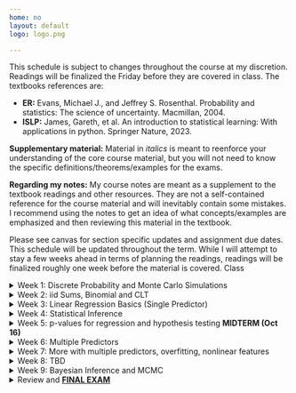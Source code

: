 ```yaml
---
home: no
layout: default
logo: logo.png

---
```



This schedule is subject to changes throughout the course at my discretion. Readings will be finalized the Friday before they are covered in class.  The textbooks references are: 
* <strong>ER:</strong> Evans, Michael J., and Jeffrey S. Rosenthal. Probability and statistics: The science of uncertainty. Macmillan, 2004.
* <strong>ISLP:</strong> James, Gareth, et al. An introduction to statistical learning: With applications in python. Springer Nature, 2023.
<!-- * <strong>ROS:</strong> Gelman, Andrew, Jennifer Hill, and Aki Vehtari. Regression and other stories. Cambridge University Press, 2021. -->

<strong> Supplementary material:</strong>  Material in <i>italics</i> is meant to reenforce your understanding of the core course material, but you will not need to know the specific definitions/theorems/examples for the exams. 

<strong> Regarding my notes:</strong> My course notes are meant as a supplement to the textbook readings and other resources. They are not a self-contained reference for the course material and will inevitably contain some mistakes. I recommend using the notes to get an idea of what concepts/examples are emphasized and then reviewing this material in the textbook. 


Please see canvas for section specific updates and assignment due dates. This schedule will be updated throughout the term. While I will attempt to stay a few weeks ahead in terms of planning the readings, readings will be finalized roughly one week before the material is covered. Class 


<!-- ################################################################################################################ -->
<!-- ################################################################################################################ -->
<details>
<summary>Week 1: Discrete Probability and Monte Carlo Simulations</summary>

<h3>Topics:</h3>
<ul>
  <li>Familiarity with basic concepts in probability (events, probability distribution) (Monday)</li>
  <li>Independence and conditioning  (Wednesday)</li>
  <li><strong>Computation:</strong>  Basics of Python programming (arrays, <s>Dataframes</s> (moved to week 3), plotting), The concept of Monte Carlo simulation (Friday)</li>
</ul>

<h3>Class material</h3>
<ul>
  <!-- <li> <a href = "/course_documents/1_discrete_models/1_notes.pdf">Notes</a></li> -->
  <li> <strong>Class notes: </strong><a href = "course_documents/Math50_week1M.pdf">Monday (9/16)</a>, <a href = "course_documents/Math50-w1W.pdf">Wednesday (9/18)</a> </li>
  <li> <a href = "https://colab.research.google.com/drive/1PKX55UnkkO2qQFPdcdcg06rRYGBjXOeC?usp=sharing">Colab notebook (9/20)</a>  </li>
</ul>


<h3>Reading:</h3>
<ul>
  <li>
    <strong>ER:</strong>
    <ul>
      <li>1.1 (Intro)</li>
      <li>1.2 (Probability models)</li>
      <li><i>1.3 (Properties of probability models)</i></li>
      <li>2.1 (Random variables): Definition 2.1.1 </li>
      <li>1.5/2.8 (Conditional probability): Definition 1.5.1, Theorem 1.5.1, Theorem 1.5.2, Definitions 1.5.2 and 1.5.3 </li>
    </ul>
    <!-- <b>Note:</b> There is a lot of material in these chapters that I won't cover in detail; refer to the notes for specific definitions and Theorems. The most important concept is conditional probability (1.5). -->
  </li>
  <li>
    <strong>ISP:</strong>
    <ul>
      <li>2.3 (python tutorial) --  I use <code>np.random</code> instead of <code>np.random.default_rng</code>.  </li>
    </ul>
    <strong>Other:</strong>
    <ul>
      <li>Review the <a href="index.html">course policies</a>  and this schedule  </li>
    </ul>
  </li>
</ul>

<!-- 
<h3>Assignments due:</h3>
<ul>
  <li>Review the python tutorial from ISP</li>
</ul> -->

</details>

<!-- ################################################################################################################ -->
<!-- ################################################################################################################ -->
<details>
<summary>Week 2: iid Sums, Binomial and CLT</summary>

<h3>Topics:</h3>
<ul>
  <li>Expectations and variances, conditional expectation (Monday)</li>
  <li>Binomial distribution, LLN (Monday)</li>
  <li><strong>Computation:</strong> Monte Carlo simulation, histogram, numerical illustration of CLT   (Wednesday) </li>
  <li>Continuous probability distributions and probability density , Central Limit Theorem and Normal distribution (Friday)</li>
</ul>

<h3>Class material</h3>
<ul>
 <li><strong>Class notes: </strong>
 <ul>
 <li><a href = "course_documents/Math50-w2M_DRAFT.pdf">Monday (9/23) DRAFT</a></li> 
 <li><a href = "course_documents/Math50-w2M_CLASS.pdf">Monday (9/23) Class</a></li>
<li><a href = "course_documents/Math50-w2F_DRAFT.pdf">Friday (9/27) DRAFT</a></li>
  </ul></li>

 <li><strong>Code: </strong>
 <ul>
  <li> <a href = "https://colab.research.google.com/drive/1WdyY-RixRxbewVAsfGGNoIB4UQlfsxMS?usp=drive_link">Colab notebook (9/25)</a></li>
</ul></li>
</ul>



<h3>Reading:</h3>
<ul>
<li> <strong>ER:</strong>
  <ul>
    <li>3.1 and 3.2 (Expectations) </li>
    <li>3.5 (conditional expectation)</li>
    <li>3.3 (Variance and covariance)</li>
    <li><i>2.3 (Discrete distributions) </i></li>
    <li>2.4 (Continuous)</li>
    <li><i>4.2.1/4.4.1 (Law of large numbers/Central Limit Theorem):</i> You will not need to know the more technical definitions in the textbook, only the intuition behind these results. The CLT theorem video referenced below is extremely helpful for this.   </li>
  </ul>
  </li>
</ul>

  <li><strong>Addition resources</strong> (from 3Blue1Brown):
  <ul>
  <li><a href = "https://www.youtube.com/watch?v=U_85TaXbeIo">Simple proof of Bayes' Theorem</a> </li>
  <li><a href = "https://www.youtube.com/watch?v=8idr1WZ1A7Q">Binomial distribution</a> </li>
  <li><a href = "https://www.youtube.com/watch?v=zeJD6dqJ5lo">Central Limit Theorem</a> </li>
  </ul>
  </li>


<h3>Assignments due:</h3>
<ul>
  <li><a href = "course_documents/Math50_hw1.pdf">HW1</a> </li>
</ul>

</details>

<!-- ################################################################################################################ -->
<!-- ################################################################################################################ -->
<details>
<summary>Week 3: Linear Regression Basics (Single Predictor)</summary>

<h3>Topics:</h3>
<ul>
  <li>Properties of Normal random variables (Monday)</li>
  <li>Single-predictor regression as conditional model (Monday)</li>
  <li>Correlation coefficients, R-squared, autogregressive models (Wednesday)</li>
  <li>Least squares (Wednesday)</li>
  <li><strong>Computation:</strong> Simulating regression models and working with tabular data (Dataframes) (Friday)</li>
</ul>

<h3>Class material</h3>
<ul>
  <li> <strong>Class notes:</strong>
    <ul>
    <li><a href = "course_documents/Math50_w3-OLD-2023.pdf">Class notes from 2023</a> </li>
    <li><a href = "course_documents/Math50-w3M_DRAFT.pdf">Monday (9/30) DRAFT </a> </li>
    <li><a href = "course_documents/Math50-w3MW.pdf">Monday (9/30) CLASS </a> </li>
    </ul>
    </li>
  <li><strong>Code:</strong>
  <ul>
   <li><a href ="https://colab.research.google.com/drive/1nkuxp_giX9P7L-EP4dnwn_xS8r7rckSv?usp=sharing">Colab notebook (10/7)</a></li>
   </ul>
   </li>
</ul>

<h3>Reading:</h3>
<ul>
<li> <strong>ER:</strong>
  <ul>
    <li>4.6 (Properties of Normal distribution) </li>
    <li>Definition 3.3.3 covariance </li>
    <li>10.1 (related variables): Example 10.1.1 </li>
    <li>10.3.2 (Simple lineage regression model): Example 10.3.3. Use slightly different notation (e.g. instead of b I write a hat over the regression coefficient to indicate its estimate). You can skip Theorem 10.3.2, 10.3.3 and 10.3.4 for now.  </li>
  </ul>
  </li>
</ul>

<h3>Assignments due:</h3>
<ul>
  <li><a href = "course_documents/Math50_hw2.pdf">HW2</a> </li>
  <li>HW1 Self-evaluation</li>
</ul>

</details>


<!-- ################################################################################################################ -->
<!-- ################################################################################################################ -->
<details>
<summary>Week 4: Statistical Inference</summary>

<h3>Topics:</h3>
<ul>
  <li> <strong>Computation:</strong> Finish regression examples in python, coefficient of determination </li> 
  <li> More on coefficient of determination, estimators, standard error, bias and consistency (Wednesday/Friday)</li>
  <li> <strong>Computation:</strong> regression with <code>statsmodels</code>, visualizing confidence intervals in regression, basic hypothesis testing (Friday) </li>
</ul>

<h3>Reading:</h3>
<ul>
<li><strong><a href = "https://users.aalto.fi/~ave/ROS.pdf">Regression and Other stories </a></strong>
  <ul>
  <li>Chapter 4: Read the entire chapter (it's not too technical), but 4.2 and 4.4 are especially important. </li>
  </ul>
</li>
<li> <strong>ER (OPTIONAL): These are optional if you would prefer a more technical treatment. </strong>
  <ul>
    <li>6.1 and 6.3</li>
  </ul>
  </li>
<li> <strong>ISP  (OPTIONAL): This is helpful if you would like additional examples in Python.</strong>
  <ul>
    <li>3.1 (Linear regression)  </li>
  </ul>
  </li>
</ul>

<h3>Class material</h3>
<ul>
  <li> <strong>Class notes:</strong>
    <ul>
    <li><a href = "course_documents/Math50_w4-OLD-2023.pdf">Class notes from 2023</a> </li>
    <li><a href = "course_documents/Math50-w4MW_DRAFT.pdf">Monday and Wednesday (10/7,10/9) DRAFT </a> </li>
    </ul>
    </li>
  <li><strong>Code:</strong>
  <ul>
   <li><a href ="https://colab.research.google.com/drive/1nkuxp_giX9P7L-EP4dnwn_xS8r7rckSv?usp=sharing">Colab notebook (10/7 notebook from week 3)</a></li>
   <li><a href ="https://colab.research.google.com/drive/11CTz-uyCJZMn6fMNaDKSZkH_YtlGVeBW?usp=sharing">Colab notebook (10/11) </a></li>
   </ul>
   </li>
</ul>

<h3>Assignments due:</h3>
<ul>
  <li>HW3 Due date pushed to Week 5</li>
  <li>HW2 Self-evaluation</li>
</ul>

</details>


<!-- ################################################################################################################ -->
<!-- ################################################################################################################ -->
<details>
<summary>Week 5: p-values for regression and hypothesis testing <strong>MIDTERM (Oct 16) </strong></summary>

<h3>Topics:</h3>
<ul>
  <li>Midterm review (Monday)</li>
  <li>Introduction to regression with multiple predictors (Friday)</li>
  <li><strong>Computation:</strong> $p$-values, Performing multivariate regression in <code>statsmodels</code> and data visualization (Friday)</li>
</ul>

<h3>Reading:</h3>
<ul>
  <li>No new reading</li>
</ul>

<h3>Assignments due:</h3>
<ul>
  <li>Midterm</li>
  <li><a href = "course_documents/Math50_hw3.pdf">HW3</a> </li>
</ul>


</details>


<!-- ################################################################################################################ -->
<!-- ################################################################################################################ -->
<details>
<summary>Week 6: Multiple Predictors  </summary>

<h3>Topics:</h3>
<ul>
  <li> No class monday</li>
  <li> Introduction to regression with multiple predictors (Wednesday)</li>
  <li> Interpreting regression coefficients (Wednesday) </li>
  <li> <strong>Computation:</strong> Residual plots (Friday) </li>
  <li> <strong>Computation:</strong>  Examples in python (Wednesday) </li>
</ul>

<h3>Reading:</h3>
<ul>
<li><strong><a href = "https://users.aalto.fi/~ave/ROS.pdf">Regression and Other stories </a></strong>
  <ul>
  <li>Ch. 10: Ignore the r code and skip 10.5,10.8 and 10.9  </li>
  </ul>
</li>
<li> <strong>ISP  (OPTIONAL): This is helpful if you would like additional examples in Python beyond my notebooks.</strong>
  <ul>
    <li>3.1 (Linear regression)  </li>
  </ul>
  </li>
</ul>

<h3>Class material</h3>
<ul>
  <li> <strong>Class notes:</strong>
    <ul>
    <li><a href = "course_documents/Math50-w6.pdf">Class notes from 2023 (code linked here). I will follow these closely</a> </li>
    </ul>
    </li>
</ul>

<h3>Assignments due:</h3>
<ul>
  <li>No HW due</li>
  <li>HW3 Self-evaluation</li>
</ul>

</details>

<!-- ################################################################################################################ -->
<!-- ################################################################################################################ -->
<details>
<summary>Week 7: More with multiple predictors, overfitting, nonlinear features</summary>

<h3>Topics:</h3>
<ul>

  <li> Simpsons paradox (Monday) </li>
  <li> <strong>Computation:</strong> Catagorical predictors/dummy variables (Modany) </li>
  <li> <strong>Computation:</strong>  Adding nonlinear features to regression models (Moday) </li>
  <li>Bias variance decomposition,overfitting (Wednesday) </li>
  <li>Overparamaterized models/Machine learning vs. statistics (Friday)</li>
</ul>

<h3>Reading:</h3>
<ul>

  <li><a href = "course_documents/Math50_w7_DRAFT.pdf">Draft of class notes</a> </li>
</ul>

<h3>Assignments due:</h3>
<ul>
  <li>HW4</li>
  <li>No Self-evaluation due</li>
</ul>

</details>

<!-- ################################################################################################################ -->
<!-- ################################################################################################################ -->
<details>
<summary>Week 8: TBD</summary>

<h3>Topics:</h3>
<ul>
  <li>[TBD]</li>
</ul>

<h3>Reading:</h3>
<ul>
  <li>[TBD]</li>
</ul>

<h3>Assignments due:</h3>
<ul>
  <li>HW6</li>
  <li>HW5 Self-evaluation</li>
</ul>
</details>

<!-- ################################################################################################################ -->
<!-- ################################################################################################################ -->
<details>
<summary>Week 9: Bayesian Inference and MCMC</summary>

<h3>Topics:</h3>
<ul>
  <li>[TBD]</li>
</ul>

<h3>Reading:</h3>
<ul>
  <li>[TBD]</li>
</ul>

</details>

<!-- ################################################################################################################ -->
<!-- ################################################################################################################ -->
<details>
<summary> Review and <a href = "https://www.dartmouth.edu/reg/calendar/exams/exams24-25.html"><strong> FINAL EXAM</strong>  </a>  </summary>



<h3>Review:</h3>
<ul>
  <li>[TBD]/li>
</ul>


</details>

